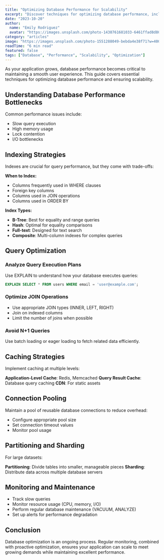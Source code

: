 ```yaml
---
title: "Optimizing Database Performance for Scalability"
excerpt: "Discover techniques for optimizing database performance, including indexing, query optimization, and caching strategies, to ensure your applications can handle increasing user loads."
date: "2023-10-20"
author:
  name: "Emily Rodriguez"
  avatar: "https://images.unsplash.com/photo-1438761681033-6461ffad8d80?w=100&h=100&fit=crop"
category: "articles"
image: "https://images.unsplash.com/photo-1551288049-bebda4e38f71?w=400&h=300&fit=crop"
readTime: "6 min read"
featured: false
tags: ["Database", "Performance", "Scalability", "Optimization"]
---
```


As your application grows, database performance becomes critical to maintaining a smooth user experience. This guide covers essential techniques for optimizing database performance and ensuring scalability.

## Understanding Database Performance Bottlenecks

Common performance issues include:
- Slow query execution
- High memory usage
- Lock contention
- I/O bottlenecks

## Indexing Strategies

Indexes are crucial for query performance, but they come with trade-offs:

**When to Index:**
- Columns frequently used in WHERE clauses
- Foreign key columns
- Columns used in JOIN operations
- Columns used in ORDER BY

**Index Types:**
- **B-Tree**: Best for equality and range queries
- **Hash**: Optimal for equality comparisons
- **Full-text**: Designed for text search
- **Composite**: Multi-column indexes for complex queries

## Query Optimization

### Analyze Query Execution Plans
Use EXPLAIN to understand how your database executes queries:
```sql
EXPLAIN SELECT * FROM users WHERE email = 'user@example.com';
```

### Optimize JOIN Operations
- Use appropriate JOIN types (INNER, LEFT, RIGHT)
- Join on indexed columns
- Limit the number of joins when possible

### Avoid N+1 Queries
Use batch loading or eager loading to fetch related data efficiently.

## Caching Strategies

Implement caching at multiple levels:

**Application-Level Cache**: Redis, Memcached
**Query Result Cache**: Database query caching
**CDN**: For static assets

## Connection Pooling

Maintain a pool of reusable database connections to reduce overhead:
- Configure appropriate pool size
- Set connection timeout values
- Monitor pool usage

## Partitioning and Sharding

For large datasets:

**Partitioning**: Divide tables into smaller, manageable pieces
**Sharding**: Distribute data across multiple database servers

## Monitoring and Maintenance

- Track slow queries
- Monitor resource usage (CPU, memory, I/O)
- Perform regular database maintenance (VACUUM, ANALYZE)
- Set up alerts for performance degradation

## Conclusion

Database optimization is an ongoing process. Regular monitoring, combined with proactive optimization, ensures your application can scale to meet growing demands while maintaining excellent performance.
